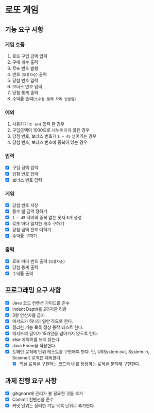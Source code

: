 # 로또 게임

## 기능 요구 사항

### 게임 흐름

1. 로또 구입 금액 입력
2. 구매 개수 출력
3. 로또 번호 발행
4. 번호 (`오름차순`) 출력
5. 당첨 번호 입력
6. 보너스 번호 입력
7. 당첨 통계 출력
8. 수익률 출력(`소수점 둘째 자리 반올림`)

### 예외

1. 사용자가 `빈 문자` 입력 한 경우
2. 구입금액이 1000으로 나누어지지 않은 경우
3. 당첨 번호, 보너스 번호가 `1 ~ 45` 넘어가는 경우
4. 당첨 번호, 보너스 번호에 중복이 있는 경우

### 입력

- [x] 구입 금액 입력
- [x] 당첨 번호 입력
- [x] 보너스 번호 입력

### 게임

- [x] 당첨 번호 저장
- [x] 등수 별 금액 정하기
- [x] `1 ~ 45` 사이의 중복 없는 숫자 `6`개 생성
- [x] 로또 마다 일치한 개수 구하기
- [x] 당첨 금액 전부 더하기
- [x] 수익률 구하기

### 출력

- [x] 로또 마다 번호 출력 (`오름차순`)
- [x] 당첨 통계 출력
- [x] 수익률 출력

## 프로그래밍 요구 사항

- [x] Java 코드 컨벤션 가이드를 준수
- [x] Indent Depth를 2까지만 허용
- [x] 3항 연산자를 금지
- [x] 메서드가 하나의 일만 하도록 한다.
- [x] 정리한 기능 목록 정상 동작 테스트 한다.
- [x] 메서드의 길이가 15라인을 넘어가지 않도록 한다.
- [x] else 예약어를 쓰지 않는다.
- [x] Java Enum을 적용한다.
- [x] 도메인 로직에 단위 테스트를 구현해야 한다. 단, UI(System.out, System.in, Scanner) 로직은 제외한다.
    - [x] 핵심 로직을 구현하는 코드와 UI를 담당하는 로직을 분리해 구현한다.

## 과제 진행 요구 사항

- [x] gitignore에 관리가 불 필요한 것들 추가
- [x] Commit 컨벤션을 준수
- [x] 커밋 단위는 정리한 기능 목록 단위로 추가한다.